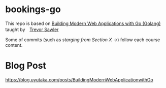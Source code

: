 # bookings-go

This repo is based on [Building Modern Web Applications with Go (Golang)](https://www.udemy.com/course/building-modern-web-applications-with-go/) taught by　[Trevor Sawler](https://www.udemy.com/user/trevor-sawler/)

Some of commits (such as <em>starging from Section X -></em>) follow each course content.

# Blog Post

https://blog.uyutaka.com/posts/BuildingModernWebApplicationwithGo
